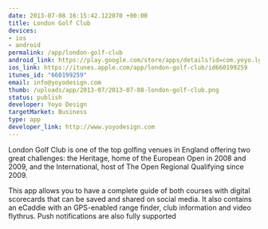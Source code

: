 ```yaml
--- 
date: 2013-07-08 16:15:42.122070 +00:00
title: London Golf Club
devices: 
- ios
- android
permalink: /app/london-golf-club
android_link: https://play.google.com/store/apps/details?id=com.yoyo.lgc.android
ios_link: https://itunes.apple.com/app/london-golf-club/id660199259
itunes_id: "660199259"
email: info@yoyodesign.com
thumb: /uploads/app/2013-07/2013-07-08-london-golf-club.png
status: publish
developer: Yoyo Design
targetMarket: Business
type: app
developer_link: http://www.yoyodesign.com
---
```


London Golf Club is one of the top golfing venues in England offering two great challenges: the Heritage, home of the European Open in 2008 and 2009, and the International, host of The Open Regional Qualifying since 2009.

This app allows you to have a complete guide of both courses with digital scorecards that can be saved and shared on social media. It also contains an eCaddie with an GPS-enabled range finder, club information and video flythrus. Push notifications are also fully supported
